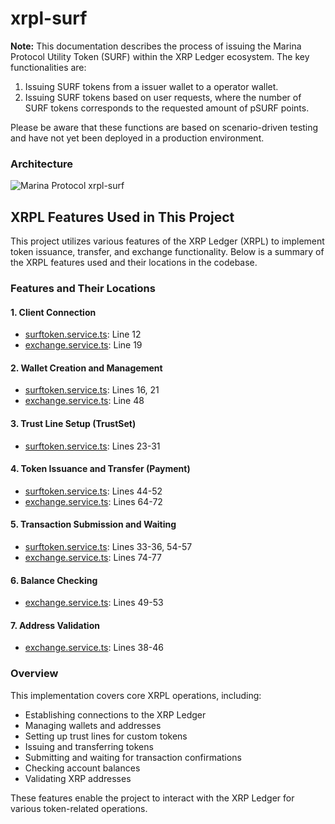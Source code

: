 # xrpl-surf

**Note:** This documentation describes the process of issuing the Marina Protocol Utility Token (SURF) within the XRP Ledger ecosystem. The key functionalities are:

1. Issuing SURF tokens from a issuer wallet to a operator wallet.
2. Issuing SURF tokens based on user requests, where the number of SURF tokens corresponds to the requested amount of pSURF points.

Please be aware that these functions are based on scenario-driven testing and have not yet been deployed in a production environment.

### Architecture

![Marina Protocol xrpl-surf](https://github.com/user-attachments/assets/8d5c8fd2-40fb-46df-8dcd-04e24ff49c7a)

## XRPL Features Used in This Project

This project utilizes various features of the XRP Ledger (XRPL) to implement token issuance, transfer, and exchange functionality. Below is a summary of the XRPL features used and their locations in the codebase.

### Features and Their Locations

#### 1. Client Connection
- [surftoken.service.ts](functions/src/xrpl/v1/tokens/surftoken.service.ts): Line 12
- [exchange.service.ts](functions/src/xrpl/v1/exchanges/exchange.service.ts): Line 19

#### 2. Wallet Creation and Management
- [surftoken.service.ts](functions/src/xrpl/v1/tokens/surftoken.service.ts): Lines 16, 21
- [exchange.service.ts](functions/src/xrpl/v1/exchanges/exchange.service.ts): Line 48

#### 3. Trust Line Setup (TrustSet)
- [surftoken.service.ts](functions/src/xrpl/v1/tokens/surftoken.service.ts): Lines 23-31

#### 4. Token Issuance and Transfer (Payment)
- [surftoken.service.ts](functions/src/xrpl/v1/tokens/surftoken.service.ts): Lines 44-52
- [exchange.service.ts](functions/src/xrpl/v1/exchanges/exchange.service.ts): Lines 64-72

#### 5. Transaction Submission and Waiting
- [surftoken.service.ts](functions/src/xrpl/v1/tokens/surftoken.service.ts): Lines 33-36, 54-57
- [exchange.service.ts](functions/src/xrpl/v1/exchanges/exchange.service.ts): Lines 74-77

#### 6. Balance Checking
- [exchange.service.ts](functions/src/xrpl/v1/exchanges/exchange.service.ts): Lines 49-53

#### 7. Address Validation
- [exchange.service.ts](functions/src/xrpl/v1/exchanges/exchange.service.ts): Lines 38-46

### Overview

This implementation covers core XRPL operations, including:
- Establishing connections to the XRP Ledger
- Managing wallets and addresses
- Setting up trust lines for custom tokens
- Issuing and transferring tokens
- Submitting and waiting for transaction confirmations
- Checking account balances
- Validating XRP addresses

These features enable the project to interact with the XRP Ledger for various token-related operations.
